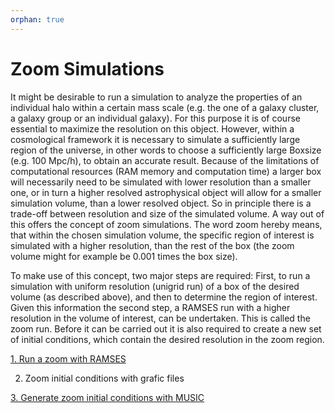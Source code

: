 ```yaml
---
orphan: true
---
```


# Zoom Simulations

It might be desirable to run a simulation to analyze the properties of an individual halo within a certain mass scale (e.g. the one of a galaxy cluster, a galaxy group or an individual galaxy). For this purpose it is of course essential to maximize the resolution on this object. However, within a cosmological framework it is necessary to simulate a sufficiently large region of the universe, in other words to choose a sufficiently large Boxsize (e.g.  100 Mpc/h), to obtain an accurate result. Because of the limitations of computational resources (RAM memory and computation time) a larger box will necessarily need to be simulated with lower resolution than a smaller one, or in turn a higher resolved astrophysical object will allow for a smaller simulation volume, than a lower resolved object. So in principle there is a trade-off between resolution and size of the simulated volume. 
A way out of this offers the concept of zoom simulations. The word zoom hereby means, that within the chosen simulation volume, the specific region of interest is simulated with a higher resolution, than the rest of the box (the zoom volume might for example be 0.001 times the box size).    

To make use of this concept, two major steps are required: First, to run a simulation with uniform resolution (unigrid run) of a box of the desired volume (as described above), and then to determine the region of interest. Given this information the second step, a RAMSES run with a higher resolution in the volume of interest, can be undertaken. This is called the zoom run. Before it can be carried out it is also required to create a new set of initial conditions, which contain the desired resolution in the zoom region.

[1. Run a zoom with RAMSES](./Ramses_zoom)

2. Zoom initial conditions with grafic files
  
[3. Generate zoom initial conditions with MUSIC](./Music)

